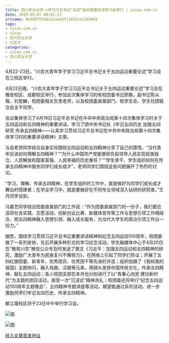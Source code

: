 ```yaml
---
title: 四川农业大学->学习习总书记“五四”运动重要论述学习会举行 | sicau.com.cn
date: 2019-05-07 00:01:17
urlname: 9e9d97979412eae3bf11b51ce1184041
tags: 
- sicau.com.cn
- sicau
- 四川农业大学
- 川农大
categories:
- sicau.com.cn
- 四川农业大学
---
```


4月22-23日，“川农大青年学子学习习近平总书记关于五四运动重要论述”学习会在三校区举行。

4月22日晚，“川农大青年学子学习习近平总书记关于五四运动重要论述”学习会在雅安校区、成都校区举行，参加此次集体学习的有校团委书记廖鹏，副书记陈从楷、刘思麟，校团委相关负责老师，以及校团委直属部门、校学生会、学生社团联合会主干同学。

会议集体学习了4月19日习近平总书记在中共中央政治局第十四次集体学习时关于五四运动和五四精神的重要讲话，学习了团中央书记处《牢记五四历史 加强五四研究 传承五四精神——认真学习贯彻习近平总书记在中共中央政治局第十四次集体学习时的重要讲话精神》文章。

与会老师同学结合自身实际围绕五四运动和五四精神分享了自己的感悟。“当代青年应该如何理解五四精神？”“为什么中国共产党能够担负起领导人民实现民族独立、人民解放和国家富强、人民幸福的历史重任？”“学生骨干、学生组织如何在传承五四精神中服务同学们成长成才”，老师同学们围绕这些问题展开了热烈的讨论。

“学习、理解、传承五四精神，在学生组织的工作中，就是做好为同学们成长成才舞台的搭建者；在学业学习中，就是要做好在不同专业领域深入钻研的研究者。”王月同学谈到。

马嘉艺同学结合团委直属部门的工作说：“作为团委直属部门的一份子，我们更应该将社会实践、志愿活动、创新创业比赛、新媒体宣传等工作与思想引领工作相结合，把五四精神融入思想引领、融入成长服务，为当代大学生的政治引领工作出一份力。”

据悉，围绕学习贯彻习近平总书记重要讲话精神和纪念五四运动100周年，校团委做了一系列安排，先后开展多种形式的学习纪念活动。学生融媒体中心于4月20日在“微观川农”微信公众号及时发送了推文《习近平：加强五四运动和五四精神的研究，激励广大青年为民族复兴不懈努力》，在网络上引起了同学们热议；开展了五四红旗团委、新青年、优秀团员、优秀团干等先进的评选；组织拍摄了《我和我的祖国》主题快闪，融入戏曲、汉服等元素，用镜头发扬中国传统文化，传承五四精神、献礼五四运动；各小班团支部在本月也分别进行了以“青春心向党 建功新时代”为主题的团日活动，接受一次“沉浸式”精神洗礼；校团委还将举行“纪念五四运动100周年主题晚会”、五四精神专题讲座等活动，期望能通过系列活动，进一步激励同学们牢记五四历史、传承五四精神。

都江堰校区将于23日中午举行学习会。

![图](https://news.sicau.edu.cn/__local/8/EC/C3/3343ED8A49F4C3E8F3E6DF660FE_90A8F833_11870.jpg)

![图](https://news.sicau.edu.cn/__local/3/B3/41/9332335D7E9B24245F1973545A8_89441156_15AC8.jpg)

[转入文章首发地址](https://news.sicau.edu.cn/info/1135/50821.htm)